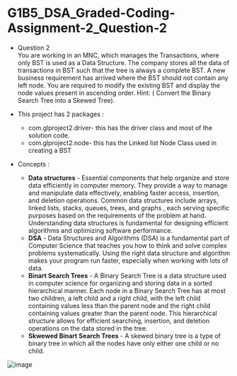 # G1B5_DSA_Graded-Coding-Assignment-2_Question-2
* Question 2                                                                                                          
  You are working in an MNC, which manages the Transactions, where only BST is used as a Data Structure. The company stores all the data of transactions in BST such that   the tree is always a complete BST. 
  A new business requirement has arrived where the BST should not contain any left node.
  You are required to modify the existing BST and display the node values present in ascending order.
  Hint: ( Convert the Binary Search Tree into a Skewed Tree).

* This project has 2 packages :
  * com.glproject2.driver- this has the driver class and most of the solution code.
  * com.glproject2.node- this has the Linked list Node Class used in creating a BST

* Concepts :
   * <b>Data structures</b> - Essential components that help organize and store data efficiently in computer memory. They provide a way to manage and manipulate data effectively, enabling faster access, insertion, and deletion operations. Common data structures include arrays, linked lists, stacks, queues, trees, and graphs , each serving specific purposes based on the requirements of the problem at hand. Understanding data structures is fundamental for designing efficient algorithms and optimizing software performance. 
   * <b>DSA</b> - Data Structures and Algorithms (DSA) is a fundamental part of Computer Science that teaches you how to think and solve complex problems systematically. Using the right data structure and algorithm makes your program run faster, especially when working with lots of data.
   * <b>Binart Search Trees</b> - A Binary Search Tree is a data structure used in computer science for organizing and storing data in a sorted hierarchical manner. Each node in a Binary Search Tree has at most two children, a left child and a right child, with the left child containing values less than the parent node and the right child containing values greater than the parent node. This hierarchical structure allows for efficient searching, insertion, and deletion operations on the data stored in the tree.
   * <b>Skwewed Binart Search Trees</b> - A skewed binary tree is a type of binary tree in which all the nodes have only either one child or no child.
 
![image](https://github.com/Anirudh-lone-wolf/G1B5_DSA_Graded-Coding-Assignment-2_Question-2/assets/66291656/2d2644bf-0340-45fe-a454-d537434ab243)

